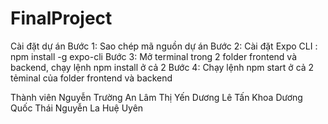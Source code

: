 # FinalProject

Cài đặt dự án
Bước 1: Sao chép mã nguồn dự án 
Bước 2: Cài đặt Expo CLI : npm install -g expo-cli
Bước 3: Mở terminal trong 2 folder frontend và backend, chạy lệnh npm install ở cả 2 
Bước 4: Chạy lệnh npm start ở cả 2 tẻminal của folder frontend và backend

Thành viên
Nguyễn Trường An
Lâm Thị Yến Dương
Lê Tấn Khoa
Dương Quốc Thái
Nguyễn La Huệ Uyên
